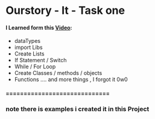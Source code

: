 # Ourstory - It - Task one


#### I Learned form this [Video](https://www.youtube.com/watch?v=5xlVP04905w):
+ dataTypes
+ import Libs
+ Create Lists
+  If Statement / Switch
+  While / For Loop
+  Create Classes / methods / objects
+  Functions .... and more things , I forgot it 0w0

#### =============================
### note there is examples i created it in this Project
